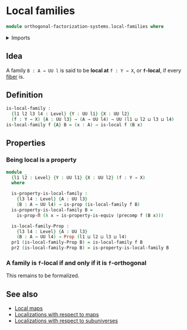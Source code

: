 # Local families

```agda
module orthogonal-factorization-systems.local-families where
```

<details><summary>Imports</summary>

```agda
open import foundation.dependent-pair-types
open import foundation.equivalences
open import foundation.function-types
open import foundation.propositions
open import foundation.universe-levels

open import orthogonal-factorization-systems.local-types
```

</details>

## Idea

A family `B : A → UU l` is said to be **local at** `f : Y → X`, or
**`f`-local**, if every [fiber](foundation-core.fibers-of-maps.md) is.

## Definition

```agda
is-local-family :
  {l1 l2 l3 l4 : Level} {Y : UU l1} {X : UU l2}
  (f : Y → X) {A : UU l3} → (A → UU l4) → UU (l1 ⊔ l2 ⊔ l3 ⊔ l4)
is-local-family f {A} B = (x : A) → is-local f (B x)
```

## Properties

### Being local is a property

```agda
module _
  {l1 l2 : Level} {Y : UU l1} {X : UU l2} (f : Y → X)
  where

  is-property-is-local-family :
    {l3 l4 : Level} {A : UU l3}
    (B : A → UU l4) → is-prop (is-local-family f B)
  is-property-is-local-family B =
    is-prop-Π (λ x → is-property-is-equiv (precomp f (B x)))

  is-local-family-Prop :
    {l3 l4 : Level} {A : UU l3}
    (B : A → UU l4) → Prop (l1 ⊔ l2 ⊔ l3 ⊔ l4)
  pr1 (is-local-family-Prop B) = is-local-family f B
  pr2 (is-local-family-Prop B) = is-property-is-local-family B
```

### A family is `f`-local if and only if it is `f`-orthogonal

This remains to be formalized.

## See also

- [Local maps](orthogonal-factorization-systems.local-maps.md)
- [Localizations with respect to maps](orthogonal-factorization-systems.localizations-maps.md)
- [Localizations with respect to subuniverses](orthogonal-factorization-systems.localizations-subuniverses.md)
